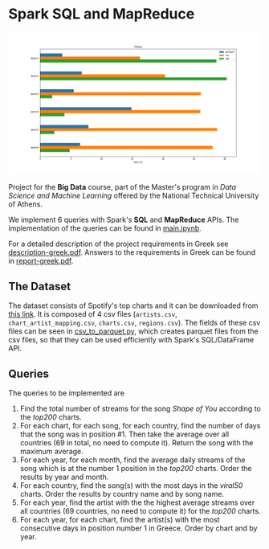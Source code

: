 # Spark SQL and MapReduce

![query-time-profiling](times.png)

Project for the **Big Data** course, part of the Master's program in *Data Science and Machine Learning* offered by the National Technical University of Athens.

We implement 6 queries with Spark's **SQL** and **MapReduce** APIs. The implementation of the queries can be found in [main.ipynb](main.ipynb).

For a detailed description of the project requirements in Greek see [description-greek.pdf](description-greek.pdf). Answers to the requirements in Greek can be found in [report-greek.pdf](report-greek.pdf). 

## The Dataset

The dataset consists of Spotify's top charts and it can be downloaded from [this link](http://www.cslab.ece.ntua.gr/~nprov/courses/spotify_data.tar.gz). It is composed of 4 csv files (`artists.csv`, `chart_artist_mapping.csv`, `charts.csv`, `regions.csv`). The fields of these csv files can be seen in [csv_to_parquet.py](csv_to_parquet.py), which creates parquet files from the csv files, so that they can be used efficiently with Spark's SQL/DataFrame API.

## Queries

The queries to be implemented are

1. Find the total number of streams for the song *Shape of You* according to the *top200* charts.
2. For each chart, for each song, for each country, find the number of days that the song was in position #1. Then take the average over all countries (69 in total, no need to compute it). Return the song with the maximum average.
3. For each year, for each month, find the average daily streams of the song which is at the number 1 position in the *top200* charts. Order the results by year and month.
4. For each country, find the song(s) with the most days in the *viral50* charts. Order the results by country name and by song name.
5. For each year, find the artist with the the highest average streams over all countries (69 countries, no need to compute it) for the *top200* charts.
6. For each year, for each chart, find the artist(s) with the most consecutive days in position number 1 in Greece. Order by chart and by year.
